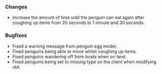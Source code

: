 ### Changes
- Increase the amount of time until the penguin can eat again after coughing up items from 20 seconds to 1 minute and 30 seconds.

### Bugfixes
- Fixed a warning message from penguin egg model.
- Fixed penguins being able to move whilst coughing up items.
- Fixed penguins wandering off from boats when on land.
- Fixed penguins being set to missing type on the client when modifying nbt.